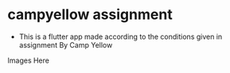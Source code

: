 # campyellow assignment

- This is a flutter app made according to the conditions given in assignment By Camp Yellow

Images Here

